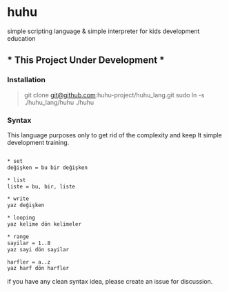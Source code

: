 huhu
===================
simple scripting language & simple interpreter for kids development education

## * This Project Under Development *

### Installation
> git clone git@github.com:huhu-project/huhu_lang.git
> sudo ln -s ./huhu_lang/huhu ./huhu

### Syntax

This language purposes only to get rid of the complexity and keep It simple development training.

```sh

* set
değişken = bu bir değişken

* list
liste = bu, bir, liste

* write
yaz değişken

* looping
yaz kelime dön kelimeler

* range
sayilar = 1..8
yaz sayi dön sayilar

harfler = a..z
yaz harf dön harfler

```
if you have any clean syntax idea, please create an issue for discussion.